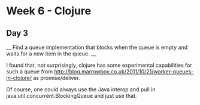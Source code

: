 Week 6 - Clojure
================

Day 3
-----

__ Find a queue implementation that blocks when the queue is empty and waits for a new item in the queue. __

I found that, not surprisingly, clojure has some experimental capabilities for such a queue from http://blog.marrowboy.co.uk/2011/10/21/worker-queues-in-clojure/ as promise/deliver.

Of course, one could always use the Java interop and pull in java.util.concurrent.BlockingQueue and just use that.